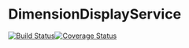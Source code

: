 # DimensionDisplayService
[![Build Status](https://travis-ci.com/BlendedGamesFramework/BG-DimensionDisplayService.svg?branch=master)](https://travis-ci.com/BlendedGamesFramework/BG-DimensionDisplayService)[![Coverage Status](https://coveralls.io/repos/github/BlendedGamesFramework/BG-DimensionDisplayService/badge.svg?branch=master)](https://coveralls.io/github/BlendedGamesFramework/BG-DimensionDisplayService?branch=master)
